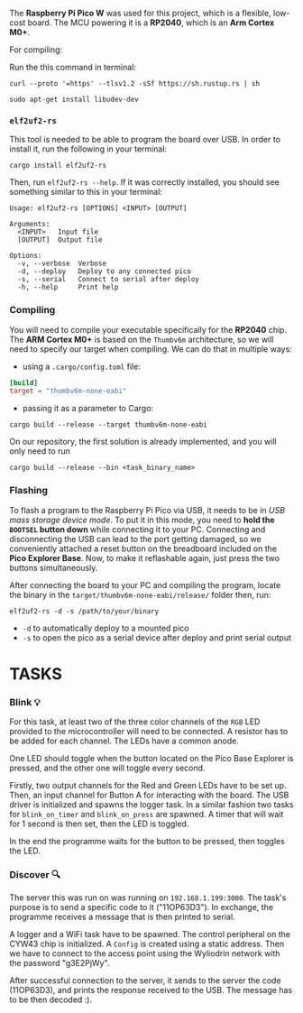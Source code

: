 The **Raspberry Pi Pico W** was used for this project, which is a flexible, low-cost board.
The MCU powering it is a **RP2040**, which is an **Arm Cortex M0+**.

For compiling:

Run the this command in terminal:
```shell
curl --proto '=https' --tlsv1.2 -sSf https://sh.rustup.rs | sh
```
```shell
sudo apt-get install libudev-dev
```
### `elf2uf2-rs`

This tool is needed to be able to program the board over USB. In order to install it, run
the following in your terminal:

```shell
cargo install elf2uf2-rs
```

Then, run `elf2uf2-rs --help`. If it was correctly installed, you should see something similar
to this in your terminal:

```shell
Usage: elf2uf2-rs [OPTIONS] <INPUT> [OUTPUT]

Arguments:
  <INPUT>   Input file
  [OUTPUT]  Output file

Options:
  -v, --verbose  Verbose
  -d, --deploy   Deploy to any connected pico
  -s, --serial   Connect to serial after deploy
  -h, --help     Print help
```

### Compiling

You will need to compile your executable specifically for the **RP2040** chip. The 
**ARM Cortex M0+** is based on the `Thumbv6m` architecture, so we will need to specify
our target when compiling. We can do that in multiple ways:

* using a `.cargo/config.toml` file:

```toml
[build]
target = "thumbv6m-none-eabi"
```

* passing it as a parameter to Cargo:

```shell
cargo build --release --target thumbv6m-none-eabi
```

On our repository, the first solution is already implemented, and you will only need to run 

```shell
cargo build --release --bin <task_binary_name>
```

### Flashing

To flash a program to the Raspberry Pi Pico via USB, it needs to be in *USB mass storage device mode*.
To put it in this mode, you need to **hold the `BOOTSEL` button down**  while connecting it to your PC.
Connecting and disconnecting the USB can lead to the port getting damaged, so we conveniently attached
a reset button on the breadboard included on the **Pico Explorer Base**. Now, to make it reflashable
again, just press the two buttons simultaneously.

After connecting the board to your PC and compiling the program, locate the binary in the
`target/thumbv6m-none-eabi/release/` folder then, run:

```shell
elf2uf2-rs -d -s /path/to/your/binary
```

* `-d` to automatically deploy to a mounted pico
* `-s` to open the pico as a serial device after deploy and print serial output

# TASKS

### Blink 💡

For this task, at least two of the three color channels of the `RGB` LED provided
to the microcontroller will need to be connected. A resistor has to be added for
each channel. The LEDs have a common anode.

One LED should toggle when the button located on the Pico Base Explorer is pressed,
and the other one will toggle every second.

Firstly, two output channels for the Red and Green LEDs have to be set up. Then,
an input channel for Button A for interacting with the board. The USB driver is
initialized and spawns the logger task. In a similar fashion two tasks for
`blink_on_timer` and `blink_on_press` are spawned. A timer that will wait
for 1 second is then set, then the LED is toggled.

In the end the programme waits for the button to be pressed, then toggles the LED.

### Discover 🔍

The server this was run on was running on `192.168.1.199:3000`. The task's purpose
is to send a specific code to it ("11OP63D3"). In exchange, the programme receives
a message that is then printed to serial. 

A logger and a WiFi task have to be spawned. The control peripheral on the CYW43 chip
is initialized. A `Config` is created using a static address.
Then we have to connect to the access point using the Wyliodrin network with the
password "g3E2PjWy".

After successful connection to the server, it sends to the server the code (11OP63D3),
and prints the response received to the USB. The message has to be then decoded :).
